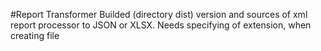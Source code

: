 #Report Transformer
Builded (directory dist) version and sources of xml report processor to JSON or XLSX.
Needs specifying of extension, when creating file